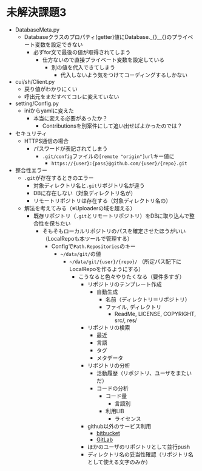 # 未解決課題3

* DatabaseMeta.py
    * Databaseクラスのプロパティ(getter)値にDatabase._{}__{}のプライベート変数を設定できない
        * 必ずfor文で最後の値が取得されてしまう
            * 仕方ないので直接プライベート変数を設定している
                * 別の値を代入できてしまう
                    * 代入しないよう気をつけてコーディングするしかない
* cui/sh/Client.py
    * 戻り値がわかりにくい
    * 呼出元をまだすべてコレに変えていない
* setting/Config.py
    * iniからyamlに変えた
        * 本当に変える必要があったか？
            * Contributionsを別案件にして追い出せばよかったのでは？
* セキュリティ
    * HTTPS通信の場合
        * パスワードが表記されてしまう
            * `.git/config`ファイルの`[remote "origin"]url`キー値に
                * `https://{user}:{pass}@github.com/{user}/{repo}.git`
* 整合性エラー
    * `.git`が存在するときのエラー
        * 対象ディレクトリ名と`.git`リポジトリ名が違う
        * DBに存在しない（対象ディレクトリ名が）
        * リモートリポジトリは存在する（対象ディレクトリ名の）
    * 解法を考えてみる（※Uploaderの域を超える）
        * 既存リポジトリ（`.git`とリモートリポジトリ）をDBに取り込んで整合性を保ちたい
            * そもそもローカルリポジトリのパスを確定させたほうがいい（LocalRepoも本ツールで管理する）
                * Configで`Path.Repositories`のキー
                    * `~/data/git/`の値
                        * `~/data/git/{user}/{repo}/` （所定パス配下にLocalRepoを作るようにする）
                            * こうなると色々やりたくなる（要件多すぎ）
                                * リポジトリのテンプレート作成
                                    * 自動生成
                                        * 名前（ディレクトリ＝リポジトリ）
                                        * ファイル, ディレクトリ
                                            * ReadMe, LICENSE, COPYRIGHT, src/, res/
                                * リポジトリの検索
                                    * 最近
                                    * 言語
                                    * タグ
                                    * メタデータ
                                * リポジトリの分析
                                    * 活動履歴（リポジトリ、ユーザをまたいだ）
                                    * コードの分析
                                        * コード量
                                            * 言語別
                                        * 利用LIB
                                            * ライセンス
                                * github以外のサービス利用
                                    * [bitbucket](https://bitbucket.org/)
                                    * [GitLab](https://about.gitlab.com/)
                                * ほかのユーザのリポジトリとして並行push
                                * ディレクトリ名の妥当性確認（リポジトリ名として使える文字のみか）

